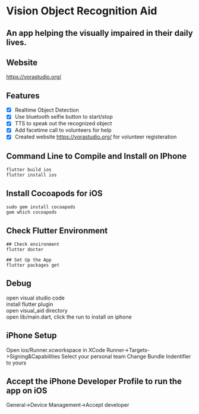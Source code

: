 # Vision Object Recognition Aid

## An app helping the visually impaired in their daily lives.

## Website

https://vorastudio.org/

## Features

- [x] Realtime Object Detection
- [x] Use bluetooth selfie button to start/stop
- [x] TTS to speak out the recognized object
- [x] Add facetime call to volunteers for help
- [x] Created website https://vorastudio.org/ for volunteer registeration

## Command Line to Compile and Install on IPhone

```console
flutter build ios
flutter install ios
```

## Install Cocoapods for iOS

```console
sudo gem install cocoapods
gem which cocoapods
```

## Check Flutter Environment

```console
## Check environment
flutter docter

## Set Up the App
flutter packages get
```

## Debug

open visual studio code  
install flutter plugin  
open visual_aid directory  
open lib/main.dart, click the run to install on iphone

## iPhone Setup

Open ios/Runner.xcworkspace in XCode
Runner->Targets->Signing&Capabilities
Select your personal team
Change Bundle Indentifier to yours

## Accept the iPhone Developer Profile to run the app on iOS

General->Device Management->Accept developer
